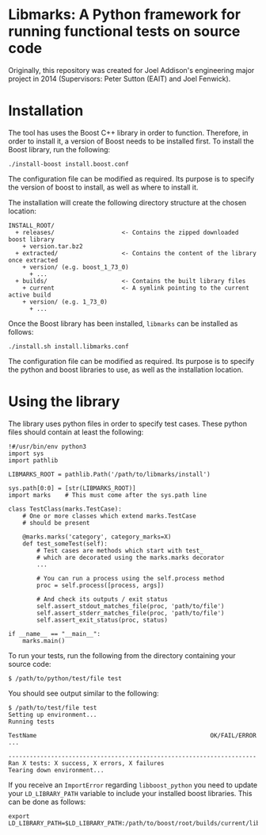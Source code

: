 # Libmarks: A Python framework for running functional tests on source code

Originally, this repository was created for Joel Addison's engineering
major project in 2014 (Supervisors: Peter Sutton (EAIT) and Joel Fenwick).

# Installation
The tool has uses the Boost C++ library in order to function. 
Therefore, in order to install it, a version of Boost needs to be
installed first. To install the Boost library, run the following:

```
./install-boost install.boost.conf
```

The configuration file can be modified as required. Its purpose
is to specify the version of boost to install, as well as where to
install it.

The installation will create the following directory structure at
the chosen location:

```
INSTALL_ROOT/
  + releases/                   <- Contains the zipped downloaded boost library
    + version.tar.bz2
  + extracted/                  <- Contains the content of the library once extracted
    + version/ (e.g. boost_1_73_0)
      + ...
  + builds/                     <- Contains the built library files
    + current                   <- A symlink pointing to the current active build
    + version/ (e.g. 1_73_0)
      + ...
```

Once the Boost library has been installed, `libmarks` can be installed
as follows:

```
./install.sh install.libmarks.conf
```

The configuration file can be modified as required. Its purpose is
to specify the python and boost libraries to use, as well as the 
installation location.

# Using the library
The library uses python files in order to specify test cases.
These python files should contain at least the following:

```
!#/usr/bin/env python3
import sys
import pathlib

LIBMARKS_ROOT = pathlib.Path('/path/to/libmarks/install')

sys.path[0:0] = [str(LIBMARKS_ROOT)]
import marks    # This must come after the sys.path line

class TestClass(marks.TestCase):
    # One or more classes which extend marks.TestCase 
    # should be present

    @marks.marks('category', category_marks=X)
    def test_someTest(self):
        # Test cases are methods which start with test_
        # which are decorated using the marks.marks decorator
        ...
        
        # You can run a process using the self.process method
        proc = self.process([process, args])

        # And check its outputs / exit status
        self.assert_stdout_matches_file(proc, 'path/to/file')
        self.assert_stderr_matches_file(proc, 'path/to/file')
        self.assert_exit_status(proc, status)

if __name__ == "__main__":
    marks.main()
```

To run your tests, run the following from the directory containing
your source code:

```
$ /path/to/python/test/file test
```

You should see output similar to the following:

```
$ /path/to/test/file test
Setting up environment...
Running tests

TestName                                                 OK/FAIL/ERROR
...

----------------------------------------------------------------------
Ran X tests: X success, X errors, X failures
Tearing down environment...
```

If you receive an `ImportError` regarding `libboost_python`
you need to update your `LD_LIBRARY_PATH` variable to include
your installed boost libraries. This can be done as follows:

```
export LD_LIBRARY_PATH=$LD_LIBRARY_PATH:/path/to/boost/root/builds/current/lib
```
